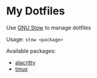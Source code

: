 # My Dotfiles

Use [GNU Stow](https://www.gnu.org/software/stow/) to manage dotfiles

Usage:
`stow <package>`

Available packages:
* [alacritty](https://alacritty.org)
* [tmux](https://github.com/tmux/tmux/wiki)

